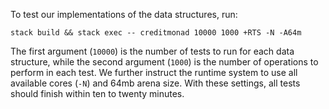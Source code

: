 To test our implementations of the data structures, run:

```
stack build && stack exec -- creditmonad 10000 1000 +RTS -N -A64m
```

The first argument (`10000`) is the number of tests to run for each data structure,
while the second argument (`1000`) is the number of operations to perform in each test.
We further instruct the runtime system to use all available cores (`-N`) and 64mb arena size.
With these settings, all tests should finish within ten to twenty minutes.